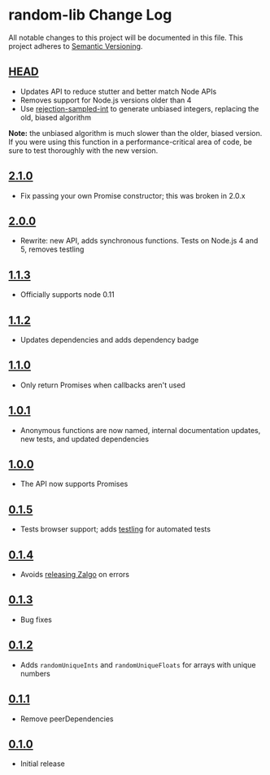 # random-lib Change Log
All notable changes to this project will be documented in this file.
This project adheres to [Semantic Versioning](http://semver.org/).

## [HEAD]
* Updates API to reduce stutter and better match Node APIs
* Removes support for Node.js versions older than 4
* Use [rejection-sampled-int][] to generate unbiased integers, replacing the
  old, biased algorithm

**Note:** the unbiased algorithm is much slower than the older, biased version.
If you were using this function in a performance-critical area of code, be sure
to test thoroughly with the new version.

## [2.1.0]
* Fix passing your own Promise constructor; this was broken in 2.0.x

## [2.0.0]
* Rewrite: new API, adds synchronous functions. Tests on Node.js 4 and 5,
  removes testling

## [1.1.3]
* Officially supports node 0.11

## [1.1.2]
* Updates dependencies and adds dependency badge

## [1.1.0]
* Only return Promises when callbacks aren't used

## [1.0.1]
* Anonymous functions are now named, internal documentation updates, new tests,
  and updated dependencies

## [1.0.0]
* The API now supports Promises

## [0.1.5]
* Tests browser support; adds [testling][] for automated tests

## [0.1.4]
* Avoids [releasing Zalgo][zalgo] on errors

## [0.1.3]
* Bug fixes

## [0.1.2]
* Adds `randomUniqueInts` and `randomUniqueFloats` for arrays with unique
  numbers

## [0.1.1]
* Remove peerDependencies

## [0.1.0]
* Initial release

[0.1.0]: https://github.com/urbanairship/node-random-lib/compare/687c951...v0.1.0
[0.1.1]: https://github.com/urbanairship/node-random-lib/compare/v0.1.0...v0.1.1
[0.1.2]: https://github.com/urbanairship/node-random-lib/compare/v0.1.1...v0.1.2
[0.1.3]: https://github.com/urbanairship/node-random-lib/compare/v0.1.2...v0.1.3
[0.1.4]: https://github.com/urbanairship/node-random-lib/compare/v0.1.3...v0.1.4
[0.1.5]: https://github.com/urbanairship/node-random-lib/compare/v0.1.4...v0.1.5
[1.0.0]: https://github.com/urbanairship/node-random-lib/compare/v0.1.5...v1.0.0
[1.0.1]: https://github.com/urbanairship/node-random-lib/compare/v1.0.0...v1.0.1
[1.1.0]: https://github.com/urbanairship/node-random-lib/compare/v1.0.0...v1.1.0
[1.1.2]: https://github.com/urbanairship/node-random-lib/compare/v1.1.0...v1.1.2
[1.1.3]: https://github.com/urbanairship/node-random-lib/compare/v1.1.2...v1.1.3
[2.0.0]: https://github.com/urbanairship/node-random-lib/compare/v1.1.3...v2.0.0
[2.1.0]: https://github.com/urbanairship/node-random-lib/compare/v2.0.0...v2.1.0
[HEAD]: https://github.com/urbanairship/node-random-lib/compare/v2.1.0...HEAD

[zalgo]: http://blog.izs.me/post/59142742143/designing-apis-for-asynchrony
[testling]: https://ci.testling.com/
[rejection-sampled-int]: https://github.com/fardog/rejection-sampled-int
